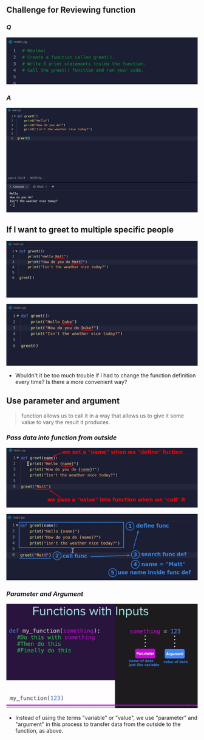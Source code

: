 ## **Challenge for Reviewing function**

### _Q_

![Alt challenge for review function](pic/01.jpg)

### _A_

![Alt my solution](pic/02.jpg)

## **If I want to greet to multiple specific people**

![Alt use greet() to Matt](pic/03.jpg)

![Alt use greet() to Duke](pic/04.jpg)

- Wouldn't it be too much trouble if I had to change the function definition every time? Is there a more convenient way?

## **Use parameter and argument**

> function allows us to call it in a way that allows us to give it some value to vary the result it produces.

### _Pass data into function from outside_

![Alt add parameter to function def and argument when calling it](pic/05.jpg)

![Alt analyze def/call func step by step](pic/06.jpg)

### _Parameter and Argument_

![Alt parameter/argument](pic/07.jpg)

- Instead of using the terms "variable" or "value", we use "parameter" and "argument" in this process to transfer data from the outside to the function, as above.
